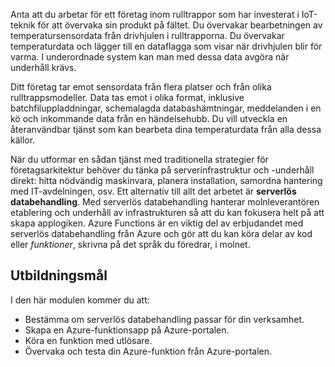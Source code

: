 Anta att du arbetar för ett företag inom rulltrappor som har investerat i IoT-teknik för att övervaka sin produkt på fältet. Du övervakar bearbetningen av temperatursensordata från drivhjulen i rulltrapporna. Du övervakar temperaturdata och lägger till en dataflagga som visar när drivhjulen blir för varma. I underordnade system kan man med dessa data avgöra när underhåll krävs.

Ditt företag tar emot sensordata från flera platser och från olika rulltrappsmodeller. Data tas emot i olika format, inklusive batchfiluppladdningar, schemalagda databashämtningar, meddelanden i en kö och inkommande data från en händelsehubb. Du vill utveckla en återanvändbar tjänst som kan bearbeta dina temperaturdata från alla dessa källor.

När du utformar en sådan tjänst med traditionella strategier för företagsarkitektur behöver du tänka på serverinfrastruktur och -underhåll direkt: hitta nödvändig maskinvara, planera installation, samordna hantering med IT-avdelningen, osv. Ett alternativ till allt det arbetet är **serverlös databehandling**. Med serverlös databehandling hanterar molnleverantören etablering och underhåll av infrastrukturen så att du kan fokusera helt på att skapa applogiken. Azure Functions är en viktig del av erbjudandet med serverlös databehandling från Azure och gör att du kan köra delar av kod eller *funktioner*, skrivna på det språk du föredrar, i molnet.

## <a name="learning-objectives"></a>Utbildningsmål

I den här modulen kommer du att:

- Bestämma om serverlös databehandling passar för din verksamhet.
- Skapa en Azure-funktionsapp på Azure-portalen.
- Köra en funktion med utlösare.
- Övervaka och testa din Azure-funktion från Azure-portalen.
